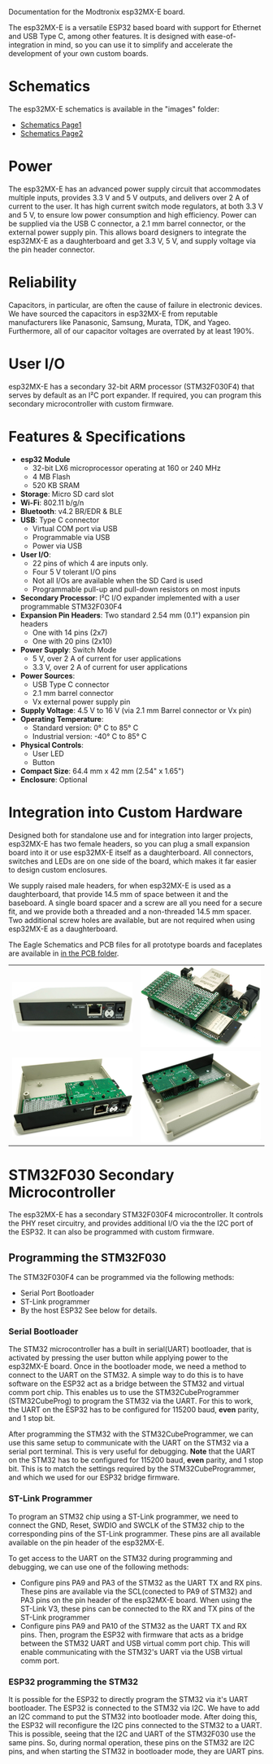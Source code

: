 Documentation for the Modtronix esp32MX-E board.

The esp32MX-E is a versatile ESP32 based board with support for Ethernet and USB Type C, among other features. It is designed with ease-of-integration in mind, so you can use it to simplify and accelerate the development of your own custom boards. 

# Schematics
The esp32MX-E schematics is available in the "images" folder:
- [Schematics Page1](../images/esp32MX-E_schematics_pg1.png)
- [Schematics Page2](../images/esp32MX-E_schematics_pg2.png)

# Power
The esp32MX-E has an advanced power supply circuit that accommodates multiple inputs, provides 3.3 V and 5 V outputs, and delivers over 2 A of current to the user. It has high current switch mode regulators, at both 3.3 V and 5 V, to ensure low power consumption and high efficiency. Power can be supplied via the USB C connector, a 2.1 mm barrel connector, or the external power supply pin. This allows board designers to integrate the esp32MX-E as a daughterboard and get 3.3 V, 5 V, and supply voltage via the pin header connector.

# Reliability
Capacitors, in particular, are often the cause of failure in electronic devices. We have sourced the capacitors in esp32MX-E from reputable manufacturers like Panasonic, Samsung, Murata, TDK, and Yageo. Furthermore, all of our capacitor voltages are overrated by at least 190%.

# User I/O
esp32MX-E has a secondary 32-bit ARM processor (STM32F030F4) that serves by default as an I²C port expander. If required, you can program this secondary microcontroller with custom firmware.

# Features & Specifications

- **esp32 Module**
    - 32-bit LX6 microprocessor operating at 160 or 240 MHz
    - 4 MB Flash
    - 520 KB SRAM
- **Storage**: Micro SD card slot
- **Wi-Fi**: 802.11 b/g/n
- **Bluetooth**: v4.2 BR/EDR & BLE
- **USB**: Type C connector
    - Virtual COM port via USB
    - Programmable via USB
    - Power via USB
- **User I/O**:
    - 22 pins of which 4 are inputs only.
    - Four 5 V tolerant I/O pins
    - Not all I/Os are available when the SD Card is used
    - Programmable pull-up and pull-down resistors on most inputs
- **Secondary Processor**: I²C I/O expander implemented with a user programmable STM32F030F4
- **Expansion Pin Headers**: Two standard 2.54 mm (0.1") expansion pin headers
    - One with 14 pins (2x7)
    - One with 20 pins (2x10)
- **Power Supply**: Switch Mode
    - 5 V, over 2 A of current for user applications
    - 3.3 V, over 2 A of current for user applications
- **Power Sources**:
    - USB Type C connector
    - 2.1 mm barrel connector
    - Vx external power supply pin
- **Supply Voltage**: 4.5 V to 16 V (via 2.1 mm Barrel connector or Vx pin)
- **Operating Temperature**:
    - Standard version: 0° C to 85° C
    - Industrial version: -40° C to 85° C
- **Physical Controls**:
    - User LED
    - Button
- **Compact Size**: 64.4 mm x 42 mm (2.54" x 1.65")
- **Enclosure**: Optional

# Integration into Custom Hardware
Designed both for standalone use and for integration into larger projects, esp32MX-E has two female headers, so you can plug a small expansion board into it or use esp32MX-E itself as a daughterboard. All connectors, switches and LEDs are on one side of the board, which makes it far easier to design custom enclosures.

We supply raised male headers, for when esp32MX-E is used as a daughterboard, that provide 14.5 mm of space between it and the baseboard. A single board spacer and a screw are all you need for a secure fit, and we provide both a threaded and a non-threaded 14.5 mm spacer. Two additional screw holes are available, but are not required when using esp32MX-E as a daughterboard.

The Eagle Schematics and PCB files for all prototype boards and faceplates are available in [in the PCB folder](../pcb).

| | |
| --- | --- |
| ![ ](../images/fordoc/esp32mx-e_in_enclosure_w800.jpg) | ![ ](../images/fordoc/esp32mx-e_with_proto_db_w800.jpg) |
| ![ ](../images/fordoc/esp32mx-e_as_db_in_enclosure__open_w800.jpg) | ![ ](../images/fordoc/esp32mx-e_as_db_in_enclosure__open_2_w800.jpg) |

# STM32F030 Secondary Microcontroller
The esp32MX-E has a secondary STM32F030F4 microcontroller. It controls the PHY reset circuitry, and provides additional I/O via the the I2C port of the ESP32. It can also be programmed with custom firmware.

## Programming the STM32F030
The STM32F030F4 can be programmed via the following methods:
- Serial Port Bootloader
- ST-Link programmer
- By the host ESP32
See below for details.

### Serial Bootloader
The STM32 microcontroller has a built in serial(UART) bootloader, that is activated by pressing the user button while applying power to the esp32MX-E board. Once in the bootloader mode, we need a method to connect to the UART on the STM32. A simple way to do this is to have software on the ESP32 act as a bridge between the STM32 and virtual comm port chip. This enables us to use the STM32CubeProgrammer (STM32CubeProg) to program the STM32 via the UART. For this to work, the UART on the ESP32 has to be configured for 115200 baud, **even** parity, and 1 stop bit.

After programming the STM32 with the STM32CubeProgrammer, we can use this same setup to communicate with the UART on the STM32 via a serial port terminal. This is very useful for debugging. **Note** that the UART on the STM32 has to be configured for 115200 baud, **even** parity, and 1 stop bit. This is to match the settings required by the STM32CubeProgrammer, and which we used for our ESP32 bridge firmware.

### ST-Link Programmer
To program an STM32 chip using a ST-Link programmer, we need to connect the GND, Reset, SWDIO and SWCLK of the STM32 chip to the corresponding pins of the ST-Link programmer. These pins are all available available on the pin header of the esp32MX-E.

To get access to the UART on the STM32 during programming and debugging, we can use one of the following methods:
- Configure pins PA9 and PA3 of the STM32 as the UART TX and RX pins. These pins are available via the SCL(conected to PA9 of STM32) and PA3 pins on the pin header of the esp32MX-E board. When using the ST-Link V3, these pins can be connected to the RX and TX pins of the ST-Link programmer
- Configure pins PA9 and PA10 of the STM32 as the UART TX and RX pins. Then, program the ESP32 with firmware that acts as a bridge between the STM32 UART and USB virtual comm port chip. This will enable communicating with the STM32's UART via the USB virtual comm port.

### ESP32 programming the STM32
It is possible for the ESP32 to directly program the STM32 via it's UART bootloader. The ESP32 is connected to the STM32 via I2C. We have to add an I2C command to put the STM32 into bootloader mode. After doing this, the ESP32 will reconfigure the I2C pins connected to the STM32 to a UART. This is possible, seeing that the I2C and UART of the STM32F030 use the same pins. So, during normal operation, these pins on the STM32 are I2C pins, and when starting the STM32 in bootloader mode, they are UART pins.
